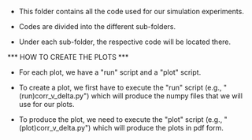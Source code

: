- This folder contains all the code used for our simulation experiments.

- Codes are divided into the different sub-folders.

- Under each sub-folder, the respective code will be located there.

*** HOW TO CREATE THE PLOTS ***

- For each plot, we have a "run" script and a "plot" script. 

- To create a plot, we first have to execute the "run" script (e.g., "(run)corr_v_delta.py") which will produce the numpy files that we will use for our plots.

- To produce the plot, we need to execute the "plot" script (e.g., "(plot)corr_v_delta.py") which will produce the plots in pdf form.
